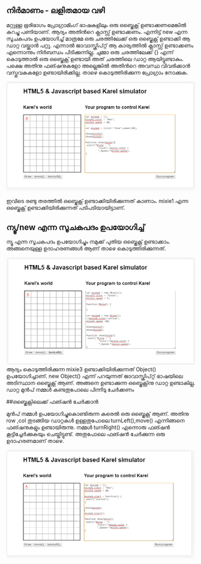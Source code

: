 ﻿## നിര്‍മാണം - ലളിതമായ വഴി

മറ്റുള്ള ഭൂരിഭാഗം പ്രോഗ്രാമിംഗ് ഭാഷകളിലും ഒരു ഒബ്ജെക്റ്റ് ഉണ്ടാക്കണമെങ്കില്‍ കുറച്ചു പണിയാണ്. ആദ്യം അതിന്‍റെ ക്ലാസ്സ്‌ ഉണ്ടാക്കണം. എന്നിട്ട് new എന്ന സൂചകപദം ഉപയോഗിച്ച് മാത്രമേ ഒരു ചരത്തിലേക്ക് ഒരു ഒബ്ജെക്റ്റ് ഉണ്ടാക്കി ആ ഡാറ്റ വയ്ക്കാന്‍ പറ്റൂ. എന്നാല്‍ ജാവാസ്ക്രിപ്റ്റ് ആ കാര്യത്തില്‍ ക്ലാസ്സ്‌ ഉണ്ടാക്കണം എന്നൊന്നും നിര്‍ബന്ധം പിടിക്കുന്നില്ല. ചുമ്മാ ഒരു ചരത്തിലേക്ക് {} എന്ന് കൊടുത്താല്‍ ഒരു ഒബ്ജെക്റ്റ് ഉണ്ടായി അത് ചരത്തിലെ ഡാറ്റ ആയിട്ടുണ്ടാകും. പക്ഷെ അതിനു ഫങ്ഷനുകളോ അല്ലെങ്കില്‍ അതിന്‍റെ അവസ്ഥ വിവരിക്കാന്‍ വസ്തുവകകളോ ഉണ്ടായിരിക്കില്ല. താഴെ കൊടുത്തിരിക്കുന്ന പ്രോഗ്രാം നോക്കുക.

![ലളിതമായ ഒബ്ജെക്റ്റ് നിര്‍മാണം](images/ch08/01/01-simpleCreation.PNG)

ഇവിടെ രണ്ടു തരത്തില്‍ ഒബ്ജെക്റ്റ് ഉണ്ടാക്കിയിരിക്കുന്നത് കാണാം. mixie1 എന്ന ഒബ്ജെക്റ്റ് ഉണ്ടാക്കിയിരിക്കുന്നത് പടിപടിയായിട്ടാണ്.

## ന്യൂ/new എന്ന സൂചകപദം ഉപയോഗിച്ച്

ന്യൂ എന്ന സൂചകപദം ഉപയോഗിച്ചും നമുക്ക് പുതിയ ഒബ്ജെക്റ്റ് ഉണ്ടാക്കാം. അങ്ങനെയുള്ള ഉദാഹരണങ്ങള്‍ ആണ് താഴെ കൊടുത്തിരിക്കുന്നത്.

![ന്യൂ ഉപയോഗിച്ച് ഒബ്ജെക്റ്റ് നിര്‍മാണം](images/ch08/02/03-usingNew.PNG)
ആദ്യം കൊടുത്തിരിക്കുന്ന mixie3 ഉണ്ടാക്കിയിരിക്കുന്നത് Object() ഉപയോഗിച്ചാണ്‌. new Object() എന്ന് പറയുന്നത് ജാവാസ്ക്രിപ്റ്റ് ഭാഷയിലെ അടിസ്ഥാന ഒബ്ജെക്റ്റ് ആണ്. അങ്ങനെ ഉണ്ടാക്കുന്ന ഒബ്ജെക്റ്റിനു ഡാറ്റ ഉണ്ടാകില്ല. ഡാറ്റ മുന്‍പ് നമ്മള്‍ കണ്ടതുപോലെ പിന്നീടു ചേര്‍ക്കണം

##ഒബ്ജെക്റ്റിലെക്ക് ഫങ്ഷന്‍ ചേര്‍ക്കാന്‍

മുന്‍പ് നമ്മള്‍ ഉപയോഗിച്ചുകൊണ്ടിരുന്ന കരെല്‍ ഒരു ഒബ്ജെക്റ്റ് ആണ്. അതിനു row ,col തുടങ്ങിയ ഡാറ്റകള്‍ ഉള്ളതുപോലെ turnLeft(),move() എന്നിങ്ങനെ ഫങ്ഷനുകളും ഉണ്ടായിരുന്നു. നമ്മള്‍ turnRight() എന്നൊരു ഫങ്ഷന്‍ കൂട്ടിച്ചേര്‍ക്കുകയും ചെയ്തിട്ടുണ്ട്. അതുപോലെ ഫങ്ഷന്‍ ചേര്‍ക്കുന്ന ഒരു ഉദാഹരണമാണ്‌ താഴെ.

![ഒബ്ജെക്റ്റിലെക്ക് ഫങ്ഷന്‍ ചേര്‍ക്കാന്‍](images/ch08/02/05-functionToObject.PNG)
